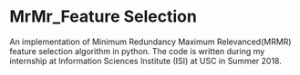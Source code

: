 # MrMr_Feature Selection
 An implementation of Minimum Redundancy Maximum Relevanced(MRMR) feature selection algorithm in python. The code is written during my internship at Information Sciences Institute (ISI) at USC in Summer 2018.
